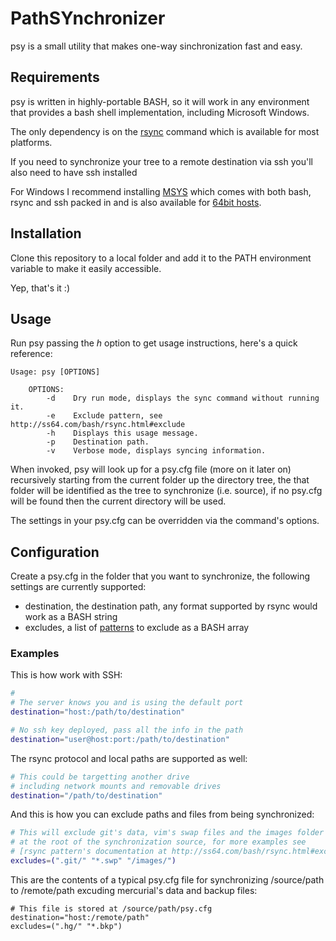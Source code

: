PathSYnchronizer
================

psy is a small utility that makes one-way sinchronization fast and easy.

Requirements
------------

psy is written in highly-portable BASH, so it will work in any environment
that provides a bash shell implementation, including Microsoft Windows.

The only dependency is on the [rsync](http://rsync.samba.org/) command
which is available for most platforms.

If you need to synchronize your tree to a remote destination via ssh you'll
also need to have ssh installed

For Windows I recommend installing [MSYS](http://www.mingw.org/wiki/MSYS)
which comes with both bash, rsync and ssh packed in and is also available
for [64bit hosts](http://sourceforge.net/apps/trac/mingw-w64/wiki/MSYS).

Installation
------------

Clone this repository to a local folder and add it to the PATH environment
variable to make it easily accessible.

Yep, that's it :)

Usage
-----

Run psy passing the *h* option to get usage instructions, here's a quick
reference:

```
Usage: psy [OPTIONS]

    OPTIONS:
        -d    Dry run mode, displays the sync command without running it.
        -e    Exclude pattern, see http://ss64.com/bash/rsync.html#exclude
        -h    Displays this usage message.
        -p    Destination path.
        -v    Verbose mode, displays syncing information.
```

When invoked, psy will look up for a psy.cfg file (more on it later on)
recursively starting from the current folder up the directory tree, the
that folder will be identified as the tree to synchronize (i.e. source),
if no psy.cfg will be found then the current directory will be used.

The settings in your psy.cfg can be overridden via the command's options.

Configuration
-------------

Create a psy.cfg in the folder that you want to synchronize, the following
settings are currently supported:

* destination, the destination path, any format supported by rsync
  would work as a BASH string
* excludes, a list of [patterns](http://ss64.com/bash/rsync.html#exclude)
  to exclude as a BASH array

### Examples ###

This is how work with SSH:
```bash
#
# The server knows you and is using the default port
destination="host:/path/to/destination"

# No ssh key deployed, pass all the info in the path
destination="user@host:port:/path/to/destination"
```

The rsync protocol and local paths are supported as well:
```bash
# This could be targetting another drive
# including network mounts and removable drives
destination="/path/to/destination"
```

And this is how you can exclude paths and files from being synchronized:
```bash
# This will exclude git's data, vim's swap files and the images folder
# at the root of the synchronization source, for more examples see
# [rsync pattern's documentation at http://ss64.com/bash/rsync.html#exclude
excludes=(".git/" "*.swp" "/images/")
```

This are the contents of a typical psy.cfg file for synchronizing
/source/path to /remote/path excuding mercurial's data and backup files:
```
# This file is stored at /source/path/psy.cfg
destination="host:/remote/path"
excludes=(".hg/" "*.bkp")
```
